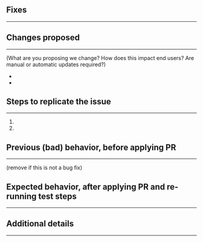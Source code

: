 ## Fixes # 
--------

## Changes proposed
---------
(What are you proposing we change? How does this impact end users? Are manual or automatic updates required?)

-
-

## Steps to replicate the issue
----------
1. 
2. 

## Previous (bad) behavior, before applying PR
----------
(remove if this is not a bug fix)

## Expected behavior, after applying PR and re-running test steps
-----------

## Additional details
-----------